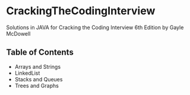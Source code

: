 # CrackingTheCodingInterview
Solutions in JAVA for Cracking the Coding Interview 6th Edition by Gayle McDowell

## Table of Contents
* Arrays and Strings
* LinkedList
* Stacks and Queues
* Trees and Graphs
